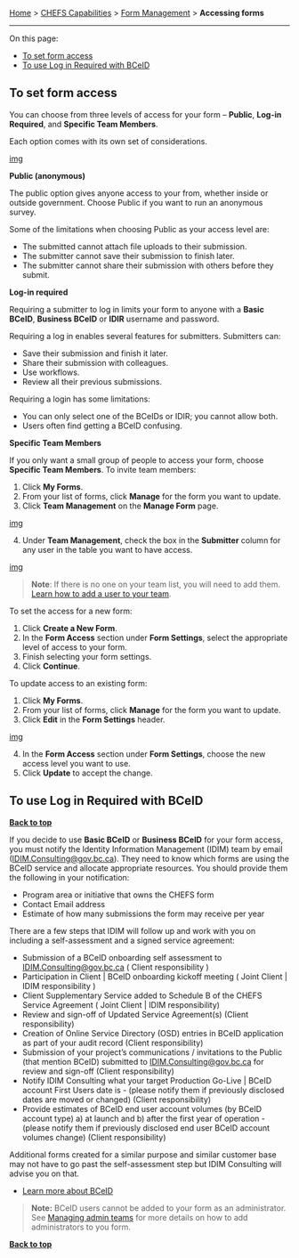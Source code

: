[Home](index) > [CHEFS Capabilities](CHEFS-Capabilities) > [Form Management](Form-Management) > **Accessing forms**
***

On this page:
- [To set form access](#to-set-form-access)
- [To use Log in Required with BCeID](#to-use-log-in-required-with-bceid)

## To set form access

You can choose from three levels of access for your form – **Public**, **Log-in Required**, and **Specific Team Members**.

Each option comes with its own set of considerations.

[img](images/chefs-form-access-fig1.png)

**Public (anonymous)**

The public option gives anyone access to your from, whether inside or outside government. 
Choose Public if you want to run an anonymous survey.

Some of the limitations when choosing Public as your access level are:
* The submitted cannot attach file uploads to their submission.
* The submitter cannot save their submission to finish later.
* The submitter cannot share their submission with others before they submit.

**Log-in required**

Requiring a submitter to log in limits your form to anyone with a **Basic BCeID**, **Business BCeID** or **IDIR** username and password. 

Requiring a log in enables several features for submitters. 
Submitters can:
* Save their submission and finish it later.
* Share their submission with colleagues.
* Use workflows.
* Review all their previous submissions. 

Requiring a login has some limitations:
* You can only select one of the BCeIDs or IDIR; you cannot allow both.
* Users often find getting a BCeID confusing.

**Specific Team Members**

If you only want a small group of people to access your form, choose **Specific Team Members**. 
To invite team members:

1. Click **My Forms**.
2. From your list of forms, click **Manage** for the form you want to update.
3. Click **Team Management** on the **Manage Form** page.

[img](images/chefs-form-access-fig2.png)


4. Under **Team Management**, check the box in the **Submitter** column for any user in the table you want to have access.

[img](images/chefs-form-access-fig3.png)

> **Note**: If there is no one on your team list, you will need to add them. [Learn how to add a user to your team](/bcgov/common-hosted-form-service/wiki/Managing-admin-teams#adding-a-new-team-member).

To set the access for a new form:
1.	Click **Create a New Form**.
2.	In the **Form Access** section under **Form Settings**, select the appropriate level of access to your form.
3.	Finish selecting your form settings.
4.	Click **Continue**.

To update access to an existing form:
1.	Click **My Forms**.
2.	From your list of forms, click **Manage** for the form you want to update.
3.	Click **Edit** in the **Form Settings** header.

[img](images/chefs-form-access-fig4.png)

4.	In the **Form Access** section under **Form Settings**, choose the new access level you want to use.
5.	Click **Update** to accept the change.

## To use Log in Required with BCeID
**[Back to top](#top)**

If you decide to use **Basic BCeID** or **Business BCeID** for your form access, you must notify the Identity Information Management (IDIM) team by email (IDIM.Consulting@gov.bc.ca). They need to know which forms are using the BCeID service and allocate appropriate resources. 
You should provide them the following in your notification:

* Program area or initiative that owns the CHEFS form
* Contact Email address
* Estimate of how many submissions the form may receive per year

There are a few steps that IDIM will follow up and work with you on including a self-assessment and a signed service agreement:

* Submission of a BCeID onboarding self assessment to IDIM.Consulting@gov.bc.ca ( Client responsibility ) 
* Participation in Client | BCeID onboarding kickoff meeting ( Joint Client | IDIM responsibility ) 
* Client Supplementary Service added to Schedule B of the CHEFS Service Agreement ( Joint Client | IDIM responsibility) 
* Review and sign-off of Updated Service Agreement(s) (Client responsibility) 
* Creation of Online Service Directory (OSD) entries in BCeID application as part of your audit record (Client responsibility) 
* Submission of your project’s communications / invitations to the Public (that mention BCeID) submitted to IDIM.Consulting@gov.bc.ca for review and sign-off (Client responsibility) 
* Notify IDIM Consulting what your target Production Go-Live | BCeID account First Users date is - (please notify them if previously disclosed dates are moved or changed) (Client responsibility) 
* Provide estimates of BCeID end user account volumes (by BCeID account type) a) at launch and b) after the first year of operation - (please notify them if previously disclosed end user BCeID account volumes change) (Client responsibility) 

Additional forms created for a similar purpose and similar customer base may not have to go past the self-assessment step but IDIM Consulting will advise you on that. 
 
* [Learn more about BCeID](https://www.bceid.ca/)

> **Note:** BCeID users cannot be added to your form as an administrator. See [Managing admin teams](Managing-admin-teams) for more details on how to add administrators to you form.

**[Back to top](#top)**